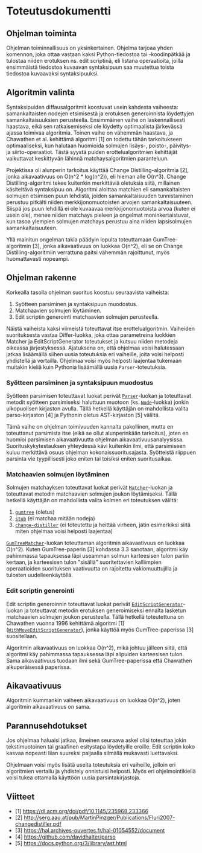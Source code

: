 # Toteutusdokumentti

## Ohjelman toiminta

Ohjelman toiminnallisuus on yksinkertainen. Ohjelma tarjoaa yhden komennon, joka ottaa vastaan kaksi Python-tiedostoa tai -koodinpätkää ja tulostaa niiden erotuksen ns. edit scriptinä, eli listana operaatioita, joilla ensimmäistä tiedostoa kuvaavan syntaksipuun saa muutettua toista tiedostoa kuvaavaksi syntaksipuuksi.

## Algoritmin valinta

Syntaksipuiden diffausalgoritmit koostuvat usein kahdesta vaiheesta: samankaltaisten nodejen etsimisestä ja erotuksen generoinnista löydettyjen samankaltaisuuksien perusteella. Ensimmäinen vaihe on laskennallisesti haastava, eikä sen ratkaisemiseksi ole löydetty optimaalista järkevässä ajassa toimivaa algoritmia. Toinen vaihe on vähemmän haastava, ja Chawathen et al. kehittämä algoritmi [1] on todettu tähän tarkoitukseen optimaaliseksi, kun halutaan huomioida solmujen lisäys-, poisto-, päivitys- ja siirto-operaatiot. Tästä syystä puiden erottelualgoritmien kehittäjät vaikuttavat keskittyvän lähinnä matchaysalgoritmien paranteluun.

Projektissa oli alunperin tarkoitus käyttää Change Distilling-algoritmia [2], jonka aikavaativuus on O(n^2 \* log(n^2)), eli hieman alle O(n^3). Change Distilling-algoritmi tekee kuitenkin merkittäviä oletuksia siitä, millainen käsiteltävä syntaksipuu on. Algoritmi aloittaa matchien eli samankaltaisten solmujen etsimisen puun lehdistä, joiden samankaltaisuuden tunnistaminen perustuu pitkälti niiden merkkijonomuotoisten arvojen samankaltaisuuteen. Siispä jos puun lehdillä ei ole kuvaavaa merkkijonomuotoista arvoa (kuten ei usein ole), menee niiden matchays pieleen ja ongelmat moninkertaistuvat, kun tasoa ylempien solmujen matchays perustuu aina niiden lapsisolmujen samankaltaisuuteen.

Yllä mainitun ongelman takia päädyin lopulta toteuttamaan GumTree-algoritmin [3], jonka aikavaativuus on luokkaa O(n^2), eli se on Change Distilling-algoritmiin verrattuna paitsi vähemmän rajoittunut, myös huomattavasti nopeampi.

## Ohjelman rakenne

Korkealla tasolla ohjelman suoritus koostuu seuraavista vaiheista:

1. Syötteen parsiminen ja syntaksipuun muodostus.
2. Matchaavien solmujen löytäminen.
3. Edit scriptin generointi matchaavien solmujen perusteella.

Näistä vaiheista kaksi viimeistä toteuttavat itse erottelualgoritmin. Vaiheiden suorituksesta vastaa Differ-luokka, joka ottaa parametreina luokkien Matcher ja EditScriptGenerator toteutukset ja kutsuu niiden metodeja oikeassa järjestyksessä. Ajatuksena on, että ohjelmaa voisi halutessaan jatkaa lisäämällä siihen uusia toteutuksia eri vaiheille, joita voisi helposti yhdistellä ja vertailla. Ohjelmaa voisi myös helposti laajentaa tukemaan muitakin kieliä kuin Pythonia lisäämällä uusia `Parser`-toteutuksia.

### Syötteen parsiminen ja syntaksipuun muodostus

Syötteen parsimisen toteuttavat luokat perivät [`Parser`](../astdiff/parser/base.py)-luokan ja toteuttavat metodit syötteen parsimiseksi haluttuun muotoon (ks. [`Node`](../astdiff/ast/node.py)-luokka) jonkin ulkopuolisen kirjaston avulla. Tällä hetkellä käyttäjän on mahdollista valita parso-kirjaston [4] ja Pythonin oletus AST-kirjaston [5] väliltä.

Tämä vaihe on ohjelman toimivuuden kannalta pakollinen, mutta en toteuttanut parsimista itse (eikä se ollut alunperinkään tarkoitus), joten en huomioi parsimisen aikavaativuutta ohjelman aikavaativuusanalyysissa. Suorituskykytestauksen yhteydessä kävi kuitenkin ilmi, että parsimiseen kuluu merkittävä osuus ohjelman kokonaissuoritusajasta. Syötteistä riippuen parsinta vie tyypillisesti joko eniten tai toisiksi eniten suoritusaikaa.

### Matchaavien solmujen löytäminen

Solmujen matchayksen toteuttavat luokat perivät [`Matcher`](../astdiff/matcher/base.py)-luokan ja toteuttavat metodin matchaavien solmujen joukon löytämiseksi. Tällä hetkellä käyttäjän on mahdollista valita kolmen eri toteutuksen väliltä:

1. [`gumtree`](../astdiff/matcher/gumtree.py) (oletus)
2. [`stub`](../astdiff/matcher/base.py) (ei matchaa mitään nodeja)
3. [`change-distiller`](../astdiff/matcher/base.py) (ei toteutettu ja heittää virheen, jätin esimerkiksi siitä miten ohjelmaa voisi helposti laajentaa)

[`GumTreeMatcher`](../astdiff/matcher/gumtree.py)-luokan toteuttaman algoritmin aikavaativuus on luokkaa O(n^2). Kuten GumTree-paperin [3] kohdassa 3.3 sanotaan, algoritmi käy pahimmassa tapauksessa läpi useamman solmun karteesisen tulon pariin kertaan, ja karteesisen tulon "sisällä" suoritettavien kalliimpien operaatioiden suorituksen vaativuutta on rajoitettu vakiomuuttujilla ja tulosten uudelleenkäytöllä.

### Edit scriptin generointi

Edit scriptin generoinnin toteuttavat luokat perivät [`EditScriptGenerator`](../astdiff/generator/base.py)-luokan ja toteuttavat metodin erotuksen generoimiseksi ennalta lasketun matchaavien solmujen joukon perusteella. Tällä hetkellä toteutettuna on Chawathen vuonna 1996 kehittämä algoritmi [1] ([`WithMoveEditScriptGenerator`](../astdiff/generator/with_move.py)), jonka käyttöä myös GumTree-paperissa [3] suositellaan.

Algoritmin aikavaativuus on luokkaa O(n^2), mikä johtuu jälleen siitä, että algoritmi käy pahimmassa tapauksessa läpi alipuiden karteesisen tulon. Sama aikavaativuus tuodaan ilmi sekä GumTree-paperissa että Chawathen alkuperäisessä paperissa.

## Aikavaativuus

Algoritmin kummankin vaiheen aikavaativuus on luokkaa O(n^2), joten algoritmin aikavaativuus on sama.

## Parannusehdotukset

Jos ohjelmaa haluaisi jatkaa, ilmeinen seuraava askel olisi toteuttaa jokin tekstimuotoinen tai graafinen esitystapa löydetyille eroille. Edit scriptin koko kasvaa nopeasti liian suureksi paljaalla silmällä mukavasti luettavaksi.

Ohjelmaan voisi myös lisätä useita toteutuksia eri vaiheille, jolloin eri algoritmien vertailu ja yhdistely onnistuisi helposti. Myös eri ohjelmointikieliä voisi tukea ottamalla käyttöön uusia parsintakirjastoja.

## Viitteet

- [1] https://dl.acm.org/doi/pdf/10.1145/235968.233366
- [2] http://serg.aau.at/pub/MartinPinzger/Publications/Fluri2007-changedistiller.pdf
- [3] https://hal.archives-ouvertes.fr/hal-01054552/document
- [4] https://github.com/davidhalter/parso
- [5] https://docs.python.org/3/library/ast.html
